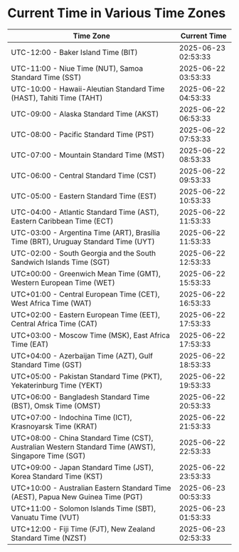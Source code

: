 # Current Time in Various Time Zones

| Time Zone | Current Time |
|-----------|--------------|
| UTC-12:00 - Baker Island Time (BIT) | 2025-06-23 02:53:33 |
| UTC-11:00 - Niue Time (NUT), Samoa Standard Time (SST) | 2025-06-22 03:53:33 |
| UTC-10:00 - Hawaii-Aleutian Standard Time (HAST), Tahiti Time (TAHT) | 2025-06-22 04:53:33 |
| UTC-09:00 - Alaska Standard Time (AKST) | 2025-06-22 06:53:33 |
| UTC-08:00 - Pacific Standard Time (PST) | 2025-06-22 07:53:33 |
| UTC-07:00 - Mountain Standard Time (MST) | 2025-06-22 08:53:33 |
| UTC-06:00 - Central Standard Time (CST) | 2025-06-22 09:53:33 |
| UTC-05:00 - Eastern Standard Time (EST) | 2025-06-22 10:53:33 |
| UTC-04:00 - Atlantic Standard Time (AST), Eastern Caribbean Time (ECT) | 2025-06-22 11:53:33 |
| UTC-03:00 - Argentina Time (ART), Brasília Time (BRT), Uruguay Standard Time (UYT) | 2025-06-22 11:53:33 |
| UTC-02:00 - South Georgia and the South Sandwich Islands Time (SGT) | 2025-06-22 12:53:33 |
| UTC±00:00 - Greenwich Mean Time (GMT), Western European Time (WET) | 2025-06-22 15:53:33 |
| UTC+01:00 - Central European Time (CET), West Africa Time (WAT) | 2025-06-22 16:53:33 |
| UTC+02:00 - Eastern European Time (EET), Central Africa Time (CAT) | 2025-06-22 17:53:33 |
| UTC+03:00 - Moscow Time (MSK), East Africa Time (EAT) | 2025-06-22 17:53:33 |
| UTC+04:00 - Azerbaijan Time (AZT), Gulf Standard Time (GST) | 2025-06-22 18:53:33 |
| UTC+05:00 - Pakistan Standard Time (PKT), Yekaterinburg Time (YEKT) | 2025-06-22 19:53:33 |
| UTC+06:00 - Bangladesh Standard Time (BST), Omsk Time (OMST) | 2025-06-22 20:53:33 |
| UTC+07:00 - Indochina Time (ICT), Krasnoyarsk Time (KRAT) | 2025-06-22 21:53:33 |
| UTC+08:00 - China Standard Time (CST), Australian Western Standard Time (AWST), Singapore Time (SGT) | 2025-06-22 22:53:33 |
| UTC+09:00 - Japan Standard Time (JST), Korea Standard Time (KST) | 2025-06-22 23:53:33 |
| UTC+10:00 - Australian Eastern Standard Time (AEST), Papua New Guinea Time (PGT) | 2025-06-23 00:53:33 |
| UTC+11:00 - Solomon Islands Time (SBT), Vanuatu Time (VUT) | 2025-06-23 01:53:33 |
| UTC+12:00 - Fiji Time (FJT), New Zealand Standard Time (NZST) | 2025-06-23 02:53:33 |
